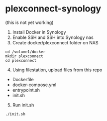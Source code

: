 # plexconnect-synology

(this is not yet working)

1. Install Docker in Synology
2. Enable SSH and SSH into Synology nas
3. Create docker/plexconnect folder on NAS
  ```shell
  cd /volume1/docker
  mkdir plexconnect
  cd plexconnect
  ```
4.  Using filestation, upload files from this repo
  - Dockerfile
  - docker-compose.yml
  - entrypoint.sh
  - init.sh
5. Run init.sh
  ```shell
  ./init.sh
  ```
